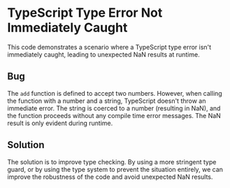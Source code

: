 # TypeScript Type Error Not Immediately Caught

This code demonstrates a scenario where a TypeScript type error isn't immediately caught, leading to unexpected NaN results at runtime.

## Bug

The `add` function is defined to accept two numbers. However, when calling the function with a number and a string, TypeScript doesn't throw an immediate error. The string is coerced to a number (resulting in NaN), and the function proceeds without any compile time error messages.  The NaN result is only evident during runtime.

## Solution

The solution is to improve type checking.  By using a more stringent type guard, or by using the type system to prevent the situation entirely, we can improve the robustness of the code and avoid unexpected NaN results. 
